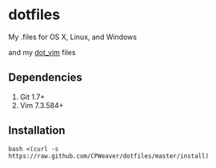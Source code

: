 dotfiles
========

My .files for OS X, Linux, and Windows

and my [dot_vim][0] files

## Dependencies
1. Git 1.7+
2. Vim 7.3.584+

## Installation
`bash <(curl -s https://raw.github.com/CPWeaver/dotfiles/master/install)`

[0]: https://github.com/dansomething/dot_vim
